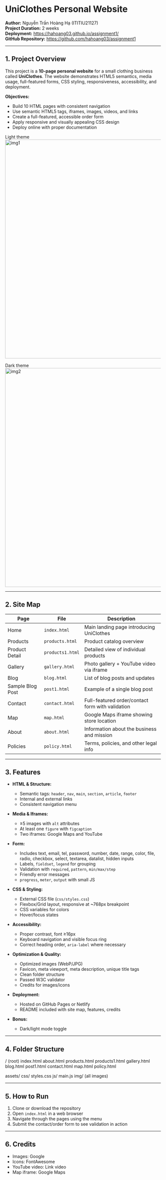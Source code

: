 # UniClothes Personal Website

**Author:** Nguyễn Trần Hoàng Hạ (ITITIU21127)  
**Project Duration:** 2 weeks  
**Deployment:** https://hahoang03.github.io/assignment1/  
**GitHub Repository:** https://github.com/hahoang03/assignment1

---

## 1. Project Overview

This project is a **10-page personal website** for a small clothing business called **UniClothes**. The website demonstrates HTML5 semantics, media usage, full-featured forms, CSS styling, responsiveness, accessibility, and deployment.

**Objectives:**
- Build 10 HTML pages with consistent navigation
- Use semantic HTML5 tags, iframes, images, videos, and links
- Create a full-featured, accessible order form
- Apply responsive and visually appealing CSS design
- Deploy online with proper documentation

Light theme
<img width="1422" height="705" alt="img1" src="https://github.com/user-attachments/assets/b5ccfff7-7b61-4206-b441-15450077b6aa" />

Dark theme
<img width="1422" height="705" alt="img2" src="https://github.com/user-attachments/assets/a8774f57-5284-4742-8191-ac1f62df8b88" />


---

## 2. Site Map

| Page | File | Description |
|------|------|-------------|
| Home | `index.html` | Main landing page introducing UniClothes |
| Products | `products.html` | Product catalog overview |
| Product Detail | `products1.html` | Detailed view of individual products |
| Gallery | `gallery.html` | Photo gallery + YouTube video via iframe |
| Blog | `blog.html` | List of blog posts and updates |
| Sample Blog Post | `post1.html` | Example of a single blog post |
| Contact | `contact.html` | Full-featured order/contact form with validation |
| Map | `map.html` | Google Maps iframe showing store location |
| About | `about.html` | Information about the business and mission |
| Policies | `policy.html` | Terms, policies, and other legal info |

---

## 3. Features

- **HTML & Structure:**  
  - Semantic tags: `header`, `nav`, `main`, `section`, `article`, `footer`  
  - Internal and external links  
  - Consistent navigation menu  

- **Media & Iframes:**  
  - ≥5 images with `alt` attributes  
  - At least one `figure` with `figcaption`  
  - Two iframes: Google Maps and YouTube  

- **Form:**  
  - Includes text, email, tel, password, number, date, range, color, file, radio, checkbox, select, textarea, datalist, hidden inputs  
  - Labels, `fieldset`, `legend` for grouping  
  - Validation with `required`, `pattern`, `min/max/step`  
  - Friendly error messages  
  - `progress`, `meter`, `output` with small JS  

- **CSS & Styling:**  
  - External CSS file (`css/styles.css`)  
  - Flexbox/Grid layout, responsive at ~768px breakpoint  
  - CSS variables for colors  
  - Hover/focus states  

- **Accessibility:**  
  - Proper contrast, font ≥16px  
  - Keyboard navigation and visible focus ring  
  - Correct heading order, `aria-label` where necessary  

- **Optimization & Quality:**  
  - Optimized images (WebP/JPG)  
  - Favicon, meta viewport, meta description, unique title tags  
  - Clean folder structure  
  - Passed W3C validator  
  - Credits for images/icons  

- **Deployment:**  
  - Hosted on GitHub Pages or Netlify  
  - README included with site map, features, credits  

- **Bonus:**  
  - Dark/light mode toggle  

---

## 4. Folder Structure

/ (root)
index.html
about.html
products.html
products1.html
gallery.html
blog.html
post1.html
contact.html
map.html
policy.html

assets/
css/
styles.css
js/
main.js
img/
(all images)


---

## 5. How to Run

1. Clone or download the repository  
2. Open `index.html` in a web browser  
3. Navigate through the pages using the menu  
4. Submit the contact/order form to see validation in action  

---

## 6. Credits

- Images: Google
- Icons: FontAwesome 
- YouTube video: Link video
- Map iframe: Google Maps  



